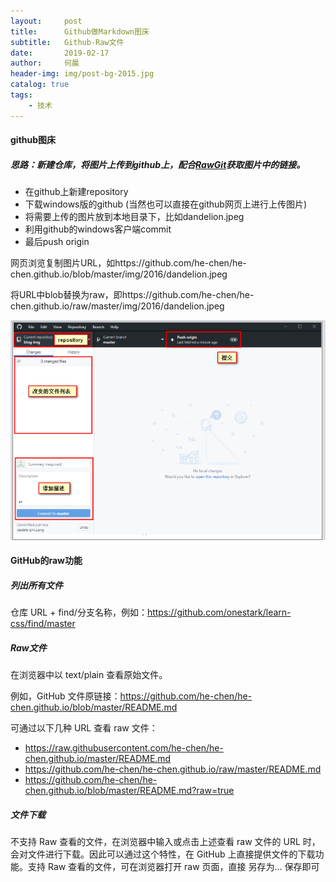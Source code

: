 ```yaml
---
layout:     post
title:      Github做Markdown图床
subtitle:   Github-Raw文件
date:       2019-02-17
author:     何晨
header-img: img/post-bg-2015.jpg
catalog: true
tags:
    - 技术
---
```


#### github图床

##### 思路：新建仓库，将图片上传到github上，配合[RawGit](https://rawgit.com/)获取图片中的链接。

* 在github上新建repository
* 下载windows版的github (当然也可以直接在github网页上进行上传图片)
* 将需要上传的图片放到本地目录下，比如dandelion.jpeg
* 利用github的windows客户端commit
* 最后push origin

网页浏览复制图片URL，如https://github.com/he-chen/he-chen.github.io/blob/master/img/2016/dandelion.jpeg

将URL中blob替换为raw，即https://github.com/he-chen/he-chen.github.io/raw/master/img/2016/dandelion.jpeg

![github-windows桌面版](https://github.com/he-chen-95/Chen-Image-Host/raw/master/2019/win-github-desktop.jpg)

#### GitHub的raw功能

##### 列出所有文件
仓库 URL + find/分支名称，例如：https://github.com/onestark/learn-css/find/master

##### Raw文件
在浏览器中以 text/plain 查看原始文件。

例如，GitHub 文件原链接：https://github.com/he-chen/he-chen.github.io/blob/master/README.md
                       
可通过以下几种 URL 查看 raw 文件：

* https://raw.githubusercontent.com/he-chen/he-chen.github.io/master/README.md
* https://github.com/he-chen/he-chen.github.io/raw/master/README.md
* https://github.com/he-chen/he-chen.github.io/blob/master/README.md?raw=true

##### 文件下载
不支持 Raw 查看的文件，在浏览器中输入或点击上述查看 raw 文件的 URL 时，会对文件进行下载。因此可以通过这个特性，在 GitHub 上直接提供文件的下载功能。支持 Raw 查看的文件，可在浏览器打开 raw 页面，直接 另存为... 保存即可

